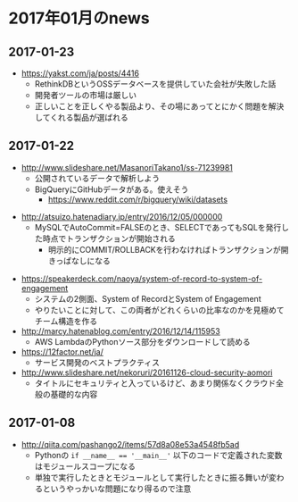 # 2017年01月のnews

## 2017-01-23

* https://yakst.com/ja/posts/4416
  * RethinkDBというOSSデータベースを提供していた会社が失敗した話
  * 開発者ツールの市場は厳しい
  * 正しいことを正しくやる製品より、その場にあってとにかく問題を解決してくれる製品が選ばれる


## 2017-01-22

* http://www.slideshare.net/MasanoriTakano1/ss-71239981
  * 公開されているデータで解析しよう
  * BigQueryにGitHubデータがある。使えそう
    * https://www.reddit.com/r/bigquery/wiki/datasets
+ http://atsuizo.hatenadiary.jp/entry/2016/12/05/000000
  * MySQLでAutoCommit=FALSEのとき、SELECTであってもSQLを発行した時点でトランザクションが開始される
    * 明示的にCOMMIT/ROLLBACKを行わなければトランザクションが開きっぱなしになる
* https://speakerdeck.com/naoya/system-of-record-to-system-of-engagement
  * システムの2側面、System of RecordとSystem of Engagement
  * やりたいことに対して、この両者がどれくらいの比率なのかを見極めてチーム構造を作る
* http://marcy.hatenablog.com/entry/2016/12/14/115953
  * AWS LambdaのPythonソース部分をダウンロードして読める
* https://12factor.net/ja/
  * サービス開発のベストプラクティス
* http://www.slideshare.net/nekoruri/20161126-cloud-security-aomori
  * タイトルにセキュリティと入っているけど、あまり関係なくクラウド全般の基礎的な内容

## 2017-01-08

* http://qiita.com/pashango2/items/57d8a08e53a4548fb5ad
  * Pythonの `if __name__ == '__main__'` 以下のコードで定義された変数はモジュールスコープになる
  * 単独で実行したときとモジュールとして実行したときに振る舞いが変わるというやっかいな問題になり得るので注意
